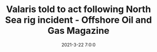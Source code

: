 ---
"title": "Valaris told to act following North Sea rig incident - Offshore Oil and Gas Magazine"
"date": "2021-3-22 7:0:0"
"feed_name": "GOOGLENEWSDRILLING"
"feed_website": "https://news.google.com/search?q=drilling%2Bincident&hl=en-US&gl=US&ceid=US:en"
"feed_rss": "https://news.google.com/rss/search?q=drilling%2Bincident&hl=en-US&gl=US&ceid=US:en"
"link": "https://www.offshore-mag.com/drilling-completion/article/14199834/valaris-told-to-act-following-north-sea-jackup-drilling-rig-incident"
"file": "_posts/2021-1-1-07f2cb9060d15142b4e0502ec7a215e4a51f152a.md"
"accident": "1"
"drilling": "0"
---